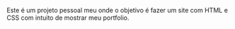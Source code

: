 Este é um projeto pessoal meu onde o objetivo é fazer um site com HTML e CSS com intuito de mostrar meu portfolio.
